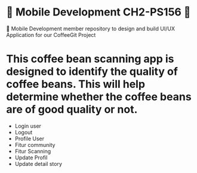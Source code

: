 # 📱 Mobile Development CH2-PS156 📱

🎨 Mobile Development member repository to design and build UI/UX Application for our CoffeeGit Project

# This coffee bean scanning app is designed to identify the quality of coffee beans. This will help determine whether the coffee beans are of good quality or not.

- Login user 
- Logout
- Profile User
- Fitur community
- Fitur Scanning 
- Update Profil
- Update detail story
  
